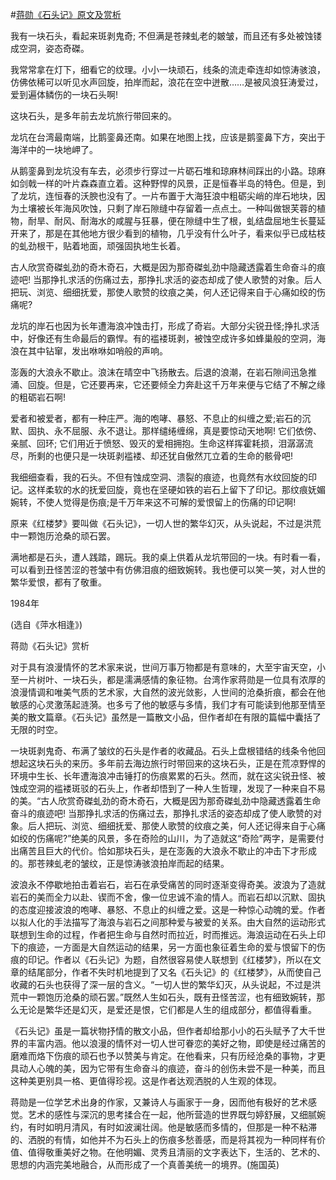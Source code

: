 #[蒋勋《石头记》原文及赏析](https://www.vrrw.net/wx/9110.html)

我有一块石头，看起来斑剥鬼奇; 不但满是苍辣虬老的皴皱，而且还有多处被蚀镂成空洞，姿态奇磔。

我常常拿在灯下，细看它的纹理。小小一块顽石，线条的流走牵连却如惊涛骇浪，仿佛依稀可以听见水声回旋，拍岸而起，浪花在空中迸散……是被风浪狂涛爱过，爱到遍体鳞伤的一块石头啊!

这块石头，是多年前去龙坑旅行带回来的。

龙坑在台湾最南端，比鹅銮鼻还南。如果在地图上找，应该是鹅銮鼻下方，突出于海洋中的一块地岬了。

从鹅銮鼻到龙坑没有车去，必须步行穿过一片砺石堆和琼麻林间踩出的小路。琼麻如剑戟一样的叶片森森直立着。这种野悍的风景，正是恒春半岛的特色。但是，到了龙坑，连恒春的沃腴也没有了。一片布置于大海狂浪中粗砺尖峭的岸石地块，因为土壤被长年海风吹蚀，只剩了岸石隙缝中存留着一点点土。一种叫做银芙蓉的植物，耐旱、耐风、耐海水的咸腥与狂暴，便在隙缝中生了根，虬结盘屈地生长蔓延开来了，那是在其他地方很少看到的植物，几乎没有什么叶子，看来似乎已成枯枝的虬劲根干，贴着地面，顽强固执地生长着。



古人欣赏奇磔虬劲的奇木奇石，大概是因为那奇磔虬劲中隐藏透露着生命奋斗的痕迹吧! 当那挣扎求活的伤痛过去，那挣扎求活的姿态却成了使人歌赞的对象。后人把玩、浏览、细细抚爱，那使人歌赞的纹痕之美，何人还记得来自于心痛如绞的伤痛呢?

龙坑的岸石也因为长年遭海浪冲蚀击打，形成了奇岩。大部分尖锐丑怪;挣扎求活中，好像还有生命最后的霸悍。有的褴褛斑剥，被蚀空成许多如蜂巢般的空洞，海浪在其中钻窜，发出咻咻如哨般的声响。

澎轰的大浪永不歇止。浪沫在晴空中飞扬散去。后退的浪潮，在岩石隙间迅急推涌、回旋。但是，它还要再来，它还要倾全力奔赴这千万年来便与它结了不解之缘的粗砺岩石啊!

爱者和被爱者，都有一种庄严。海的咆哮、暴怒、不息止的纠缠之爱;岩石的沉默、固执、永不屈服、永不退让。那样缱绻缠绵，真是要惊动天地啊! 它们依傍、亲腻、回环; 它们用近于愤怒、毁灭的爱相拥抱。生命这样挥霍耗损，泪潺潺流尽，所剩的也便只是一块斑剥褴褛、却还犹自傲然兀立着的生命的骸骨吧!

我细细查看，我的石头。不但有蚀成空洞、溃裂的痕迹，也竟然有水纹回旋的印记。这样柔软的水的抚爱回旋，竟也在坚硬如铁的岩石上留下了印记。那纹痕妩媚婉转，不使人觉得是伤痕;是千万年来这不可解的爱恨留上的伤痛的印记啊!

原来《红楼梦》要叫做《石头记》，一切人世的繁华幻灭，从头说起，不过是洪荒中一颗饱历沧桑的顽石罢。

满地都是石头，遭人践踏，踢玩。我的桌上供着从龙坑带回的一块。有时看一看，可以看到丑怪苦涩的苍皱中有仿佛泪痕的细致婉转。我也便可以笑一笑，对人世的繁华爱恨，都有了敬重。

1984年

(选自《萍水相逢》)

蒋勋《石头记》赏析

对于具有浪漫情怀的艺术家来说，世间万事万物都是有意味的，大至宇宙天空，小至一片树叶、一块石头，都是濡满感情的象征物。台湾作家蒋勋是一位具有浓厚的浪漫情调和唯美气质的艺术家，大自然的波光敛影，人世间的沧桑折痕，都会在他敏感的心灵激荡起涟漪。也多亏了他的敏感与多情，我们才有可能读到他那至情至美的散文篇章。《石头记》虽然是一篇散文小品，但作者却在有限的篇幅中囊括了无限的时空。

一块斑剥鬼奇、布满了皱纹的石头是作者的收藏品。石头上盘根错结的线条令他回想起这块石头的来历。多年前去海边旅行时带回来的这块石头，正是在荒凉野悍的环境中生长、长年遭海浪冲击锤打的伤痕累累的石头。然而，就在这尖锐丑怪、被蚀成空洞的褴褛斑驳的石头上，作者却悟到了一种人生哲理，发现了一种来自不易的美。“古人欣赏奇磔虬劲的奇木奇石，大概是因为那奇磔虬劲中隐藏透露着生命奋斗的痕迹吧! 当那挣扎求活的伤痛过去，那挣扎求活的姿态却成了使人歌赞的对象。后人把玩、浏览、细细抚爱、那使人歌赞的纹痕之美，何人还记得来自于心痛如绞的伤痛呢?”绝美的风景，多在奇险的山川，为了造就这“奇险”两字，是需要付出痛苦且巨大的代价。恰如那块石头，是在澎轰的大浪永不歇止的冲击下才形成的。那苍辣虬老的皱纹，正是惊涛骇浪拍岸而起的结果。

波浪永不停歇地拍击着岩石，岩石在承受痛苦的同时逐渐变得奇美。波浪为了造就岩石的美而全力以赴、锲而不舍，像一位忠诚不渝的情人。而岩石却以沉默、固执的态度迎接波浪的咆哮、暴怒、不息止的纠缠之爱。这是一种惊心动魄的爱。作者以拟人化的手法描写了海浪与岩石之间那种爱与被爱的关系。由大自然的运动形式联想到生命的过程，作者把生命与自然时而拉近，时而推远。海浪运动在石头上印下的痕迹，一方面是大自然运动的结果，另一方面也象征着生命的爱与恨留下的伤痕的印记。作者以《石头记》为题，自然很容易使人联想到《红楼梦》，所以在文章的结尾部分，作者不失时机地提到了又名《石头记》的《红楼梦》，从而使自己收藏的石头也获得了深一层的含义。“一切人世的繁华幻灭，从头说起，不过是洪荒中一颗饱历沧桑的顽石罢。”既然人生如石头，既有丑怪苦涩，也有细致婉转，那么无论是繁华还是幻灭，是爱还是恨，它们都是人生的组成部分，都值得看重。

《石头记》虽是一篇状物抒情的散文小品，但作者却给那小小的石头赋予了大千世界的丰富内涵。他以浪漫的情怀对一切人世可眷恋的美好之物，即使是经过痛苦的磨难而烙下伤痕的顽石也予以赞美与肯定。在他看来，只有历经沧桑的事物，才更具动人心魄的美，因为它带有生命奋斗的痕迹，奋斗的创伤未尝不是一种美，而且这种美更别具一格、更值得珍视。这是作者达观洒脱的人生观的体现。

蒋勋是一位学艺术出身的作家，又兼诗人与画家于一身，因而他有极好的艺术感觉。艺术的感性与深沉的思考揉合在一起，他所营造的世界既匀婷舒展，又细腻婉约，有时如明月清风，有时如波澜壮阔。他是敏感而多情的，但那是一种不粘滞的、洒脱的有情，如他并不为石头上的伤痕多愁善感，而是将其视为一种同样有价值、值得敬重美好之物。在他明媚、灵秀且清丽的文字表达下，生活的、艺术的、思想的内涵完美地融合，从而形成了一个真善美统一的境界。(施国英)

